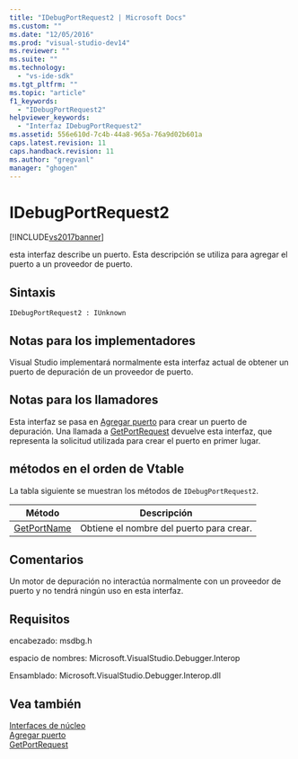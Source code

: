 ```yaml
---
title: "IDebugPortRequest2 | Microsoft Docs"
ms.custom: ""
ms.date: "12/05/2016"
ms.prod: "visual-studio-dev14"
ms.reviewer: ""
ms.suite: ""
ms.technology: 
  - "vs-ide-sdk"
ms.tgt_pltfrm: ""
ms.topic: "article"
f1_keywords: 
  - "IDebugPortRequest2"
helpviewer_keywords: 
  - "Interfaz IDebugPortRequest2"
ms.assetid: 556e610d-7c4b-44a8-965a-76a9d02b601a
caps.latest.revision: 11
caps.handback.revision: 11
ms.author: "gregvanl"
manager: "ghogen"
---
```

# IDebugPortRequest2
[!INCLUDE[vs2017banner](../../../code-quality/includes/vs2017banner.md)]

esta interfaz describe un puerto.  Esta descripción se utiliza para agregar el puerto a un proveedor de puerto.  
  
## Sintaxis  
  
```  
IDebugPortRequest2 : IUnknown  
```  
  
## Notas para los implementadores  
 Visual Studio implementará normalmente esta interfaz actual de obtener un puerto de depuración de un proveedor de puerto.  
  
## Notas para los llamadores  
 Esta interfaz se pasa en [Agregar puerto](../../../extensibility/debugger/reference/idebugportsupplier2-addport.md) para crear un puerto de depuración.  Una llamada a [GetPortRequest](../../../extensibility/debugger/reference/idebugport2-getportrequest.md) devuelve esta interfaz, que representa la solicitud utilizada para crear el puerto en primer lugar.  
  
## métodos en el orden de Vtable  
 La tabla siguiente se muestran los métodos de `IDebugPortRequest2`.  
  
|Método|Descripción|  
|------------|-----------------|  
|[GetPortName](../../../extensibility/debugger/reference/idebugportrequest2-getportname.md)|Obtiene el nombre del puerto para crear.|  
  
## Comentarios  
 Un motor de depuración no interactúa normalmente con un proveedor de puerto y no tendrá ningún uso en esta interfaz.  
  
## Requisitos  
 encabezado: msdbg.h  
  
 espacio de nombres: Microsoft.VisualStudio.Debugger.Interop  
  
 Ensamblado: Microsoft.VisualStudio.Debugger.Interop.dll  
  
## Vea también  
 [Interfaces de núcleo](../../../extensibility/debugger/reference/core-interfaces.md)   
 [Agregar puerto](../../../extensibility/debugger/reference/idebugportsupplier2-addport.md)   
 [GetPortRequest](../../../extensibility/debugger/reference/idebugport2-getportrequest.md)